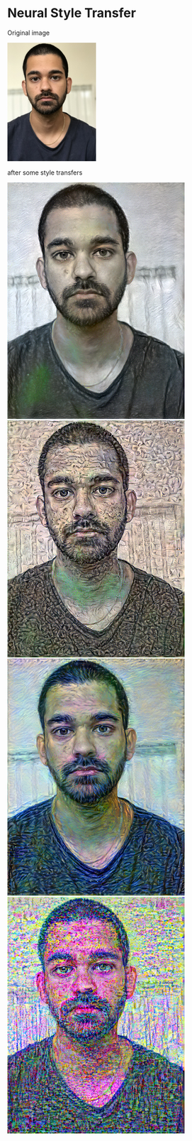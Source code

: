 # Neural Style Transfer

Original image

<img src="images/original.jpg" width="200" />


after some style transfers

<p float="left">
  <img src="images/style1.png" width="400" /> 
  <img src="images/style2.png" width="400" />
  <img src="images/style3.png" width="400" /> 
  <img src="images/style4.png" width="400" />
</p>
